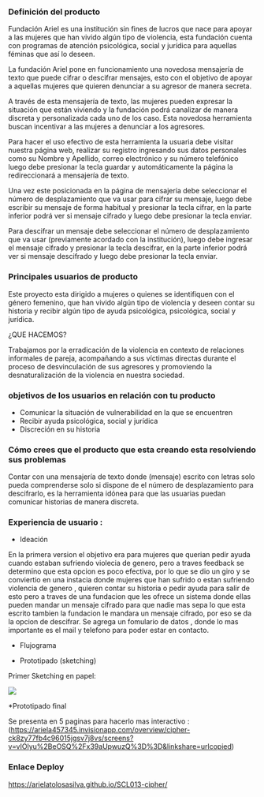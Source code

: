 ### Definición del producto
Fundación Ariel es una institución sin fines de lucros que nace para apoyar a las mujeres que han vivido algún tipo de violencia, esta fundación cuenta con programas de atención psicológica, social y jurídica para aquellas féminas que así lo deseen.

La fundación Ariel pone en funcionamiento una novedosa mensajería de texto que puede cifrar o descifrar mensajes, esto con el objetivo de apoyar a aquellas mujeres que quieren denunciar a su agresor de manera secreta.

A través de esta mensajería de texto, las mujeres pueden expresar la situación que están viviendo y la fundación podrá canalizar de manera discreta y personalizada cada uno de los caso. Esta novedosa herramienta buscan incentivar a las mujeres a denunciar a los agresores.

Para hacer el uso efectivo de esta herramienta la usuaria debe visitar nuestra página web, realizar su registro ingresando sus datos personales como su Nombre y Apellido, correo electrónico y su número telefónico luego debe presionar la tecla guardar y automáticamente la página la redireccionará a mensajería de texto. 

Una vez este posicionada en la página de mensajería debe seleccionar el número de desplazamiento que va usar para cifrar su mensaje, luego debe escribir su mensaje de forma habitual y presionar la tecla cifrar, en la parte inferior podrá ver si mensaje cifrado y luego debe presionar la tecla enviar. 

Para descifrar un mensaje debe seleccionar el número de desplazamiento que va usar (previamente acordado con la institución), luego debe ingresar el mensaje cifrado y presionar la tecla descifrar, en la parte inferior podrá ver si mensaje descifrado y luego debe presionar la tecla enviar. 

### Principales usuarios de producto
Este proyecto esta dirigido a mujeres o quienes se identifiquen con el género femenino, que han vivido algún tipo de violencia y deseen contar su historia y recibir algún tipo de ayuda psicológica, psicológica, social y jurídica.

¿QUE HACEMOS?

Trabajamos por la erradicación de la violencia en contexto de relaciones informales de pareja, acompañando a sus víctimas directas durante el proceso de desvinculación de sus agresores y promoviendo la desnaturalización de la violencia en nuestra sociedad.

### objetivos de los usuarios en relación con tu producto
- Comunicar la situación de vulnerabilidad en la que se encuentren 
- Recibir ayuda psicológica, social y jurídica
- Discreción en su historia
### Cómo crees que el producto que esta creando esta resolviendo sus problemas 
Contar con una mensajería de texto donde (mensaje) escrito con letras solo pueda comprenderse solo si dispone de el número de desplazamiento para descifrarlo, es la herramienta idónea para que las usuarias puedan comunicar historias de manera discreta. 

### Experiencia de usuario :
* Ideación 

En la primera version el objetivo era para mujeres que querian pedir ayuda cuando estaban sufriendo violecia de genero, pero a traves 
feedback se determino que esta opcion es poco efectiva, por lo que se dio un giro y se conviertio en una instacia donde mujeres que han
sufrido o estan sufriendo violencia de genero , quieren contar su historia o pedir ayuda para salir de esto pero a traves de una fundacion que 
les ofrece un sistema donde ellas pueden mandar un mensaje cifrado para que nadie mas sepa lo que esta escrito tambien la fundacion le mandara 
un mensaje cifrado, por eso se da la opcion de descifrar.
Se agrega un fomulario de datos , donde lo mas importante es el mail y telefono para poder estar en contacto.

* Flujograma 

* Prototipado (sketching)

Primer Sketching en papel:

<img src="prototipadopapel.jpeg"/>

*Prototipado final

Se presenta en 5 paginas para hacerlo mas interactivo :
(https://ariela457345.invisionapp.com/overview/cipher-ck8zy77fb4c96015jgsv7j8vs/screens?v=vIOlyu%2BeOSQ%2Fx39aUpwuzQ%3D%3D&linkshare=urlcopied)

### Enlace Deploy

https://arielatolosasilva.github.io/SCL013-cipher/